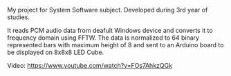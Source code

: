 My project for System Software subject. Developed during 3rd year of studies.

It reads PCM audio data from deafult Windows device and converts it to frequency domain using FFTW. The data is normalized to 64 binary represented bars with maximum height of 8 and sent to an Arduino board to be displayed on 8x8x8 LED Cube.

Video:
https://www.youtube.com/watch?v=FOs7AhkzQGk
